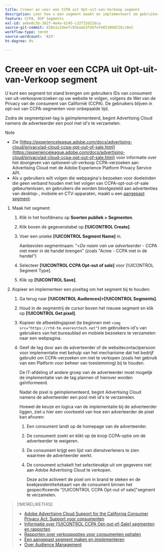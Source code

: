```yaml
---
title: Creeer en voer een CCPA uit Opt-uit-van-Verkoop segment
description: Leer hoe u een segment maakt en implementeert om gebruikers-id's bij te houden die afkomstig zijn uit een aanvraag voor een opt-out bij de consument.
feature: CCPA, DSP Segments
exl-id: aebe0c5b-382f-4e4a-b145-c32f32d216ca
source-git-commit: d10e1c24ee7c93eaab3fd4fefe853860226cc8e2
workflow-type: tm+mt
source-wordcount: '423'
ht-degree: 0%

---
```


# Creeer en voer een CCPA uit Opt-uit-van-Verkoop segment

U kunt een segment tot stand brengen om gebruikers IDs van consument van uit-verkoopverzoeken op uw website te volgen, volgens de Wet van de Privacy van de consument van Californië (CCPA). De gebruikers blijven in opt-out van CCPA-segmenten voor onbepaalde tijd.

Zodra de segmentpixel-tag is geïmplementeerd, begint Advertising Cloud namens de adverteerder een pool met id&#39;s te verzamelen.

>[!NOTE]
>
>* Zie [https://experienceleague.adobe.com/docs/advertising-cloud/privacy/ad-cloud-ccpa-opt-out-of-sale.html](https://experienceleague.adobe.com/docs/advertising-cloud/privacy/ad-cloud-ccpa-opt-out-of-sale.html) voor informatie over het doorgeven van optioneel-uit-verkoop CCPA-verzoeken aan Advertising Cloud met de Adobe Experience Platform Privacy Service API.
>* Als u gebruikers wilt volgen die webpagina&#39;s bezoeken voor doeleinden die geen verband houden met het volgen van CCPA-opt-out-of-sale gebeurtenissen, en gebruikers die worden blootgesteld aan advertenties van desktop-, mobiele en CTV-apparaten, maakt u een [aangepast segment](/help/dsp/audiences/custom-segment-create.md).


1. Maak het segment:

   1. Klik in het hoofdmenu op **Soorten publiek > Segmenten**.

   1. Klik boven de gegevenstabel op **[!UICONTROL Create]**.

   1. Voer een unieke **[!UICONTROL Segment Name]** in.

      Aanbevolen segmentnaam: &quot;&lt;*De naam van uw adverteerder* - CCPA niet meer in de handel brengen&quot; (zoals &quot;Acme - CCPA niet in de handel&quot;)

   1. Selecteer **[!UICONTROL CCPA Opt-out of sale]** voor [!UICONTROL Segment Type].

   1. Klik op **[!UICONTROL Save]**.

1. Kopieer en implementeer een pixeltag om het segment bij te houden:

   1. Ga terug naar **[!UICONTROL Audiences]>[!UICONTROL Segments]**.

   1. Houd in de segmentrij de cursor boven het nieuwe segment en klik op **[!UICONTROL Get pixel]**.

   1. Kopieer de afbeeldingspixel (te beginnen met `<img src="https://rtd-tm.everesttech.net"`) om gebruikers-id&#39;s van gebruikers van het bureaublad en mobiele bezoekers te verzamelen naar een webpagina.

   1. Geef de tag door aan de adverteerder of de websitecontactpersoon voor implementatie met behulp van het mechanisme dat het bedrijf gebruikt om CCPA-verzoeken om niet te verkopen (zoals het gebruik van een Platform voor beheer van toestemming) bij te houden.

      De IT-afdeling of andere groep van de adverteerder moet mogelijk de implementatie van de tag plannen of hierover worden geïnformeerd.

      Nadat de pixel is geïmplementeerd, begint Advertising Cloud namens de adverteerder een pool met id&#39;s te verzamelen.

      Hoewel de keuze en logica van de implementatie bij de adverteerder liggen, ziet u hier een voorbeeld van hoe een adverteerder de pixel kan afvuren:

      1. Een consument landt op de homepage van de adverteerder.
      1. De consument zoekt en klikt op de knop CCPA-optie om de adverteerder te weigeren.
      1. De consument krijgt een lijst van dienstverleners te zien waarmee de adverteerder werkt.
      1. De consument schakelt het selectievakje uit om gegevens niet aan Adobe Advertising Cloud te verkopen.

         Deze actie activeert de pixel om in brand te steken en de koekjesidentiteitskaart van de consument binnen het gespecificeerde &quot;[!UICONTROL CCPA Opt-out of sale]&quot;segment te verzamelen.

>[!MORELIKETHIS]
>
>* [Adobe Advertising Cloud Support for the California Consumer Privacy Act: Support voor consumenten](https://experienceleague.adobe.com/docs/advertising-cloud/privacy/ad-cloud-ccpa-opt-out-of-sale.html)
>* [Informatie over  [!UICONTROL CCPA Opt-out-of-Sale] segmenten en rapporten](ccpa-opt-out-about.md)
>* [Rapporten over verkoopopties voor consumenten ophalen](ccpa-opt-out-segment-report-retrieve.md)
>* [Een aangepast segment maken en implementeren](custom-segment-create.md)
>* [Over Audience Management](audience-about.md)


